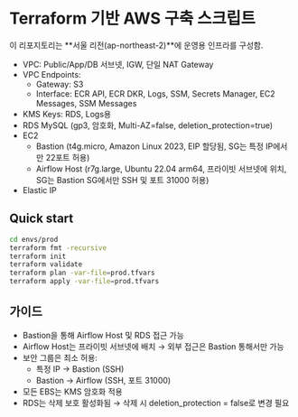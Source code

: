 # Terraform 기반 AWS 구축 스크립트

이 리포지토리는 **서울 리전(ap-northeast-2)**에 운영용 인프라를 구성함.

- VPC: Public/App/DB 서브넷, IGW, 단일 NAT Gateway
- VPC Endpoints:
    - Gateway: S3
    - Interface: ECR API, ECR DKR, Logs, SSM, Secrets Manager, EC2 Messages, SSM Messages
- KMS Keys: RDS, Logs용
- RDS MySQL (gp3, 암호화, Multi-AZ=false, deletion_protection=true)
- EC2
    - Bastion (t4g.micro, Amazon Linux 2023, EIP 할당됨, SG는 특정 IP에서만 22포트 허용)
    - Airflow Host (r7g.large, Ubuntu 22.04 arm64, 프라이빗 서브넷에 위치, SG는 Bastion SG에서만 SSH 및 포트 31000 허용)
- Elastic IP

## Quick start
```bash
cd envs/prod
terraform fmt -recursive
terraform init
terraform validate
terraform plan -var-file=prod.tfvars
terraform apply -var-file=prod.tfvars
```

## 가이드
- Bastion을 통해 Airflow Host 및 RDS 접근 가능
- Airflow Host는 프라이빗 서브넷에 배치 → 외부 접근은 Bastion 통해서만 가능
- 보안 그룹은 최소 허용:
    - 특정 IP → Bastion (SSH)
    - Bastion → Airflow (SSH, 포트 31000)
- 모든 EBS는 KMS 암호화 적용
- RDS는 삭제 보호 활성화됨 → 삭제 시 deletion_protection = false로 변경 필요